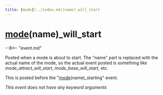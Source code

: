 ```yaml
---
title: [mode](../index.md)(name)_will_start
---
```


# [mode](../index.md)(name)_will_start


--8<-- "event.md"

Posted when a mode is about to start. The "name" part is replaced with
the actual name of the mode, so the actual event posted is something
like *mode_attract_will_start*, *mode_base_will_start*, etc.

This is posted before the "[mode](../index.md)(name)_starting" event.

*This event does not have any keyword arguments*
